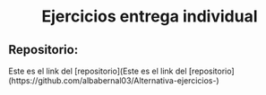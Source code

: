 <h1 align="center">	Ejercicios  entrega individual</h1>
<h2>Repositorio:</h2>
Este es el link del [repositorio](Este es el link del [repositorio](https://github.com/albabernal03/Alternativa-ejercicios-)
